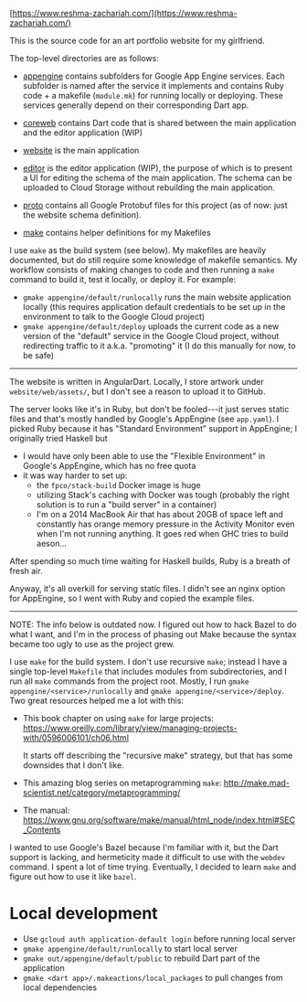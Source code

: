 [https://www.reshma-zachariah.com/](https://www.reshma-zachariah.com/)

This is the source code for an art portfolio website for my
girlfriend.

The top-level directories are as follows:

- [appengine](appengine) contains subfolders for Google App Engine
  services. Each subfolder is named after the service it implements
  and contains Ruby code + a makefile (`module.mk`) for running
  locally or deploying. These services generally depend on their
  corresponding Dart app.

- [coreweb](coreweb) contains Dart code that is shared between the
  main application and the editor application (WIP)

- [website](website) is the main application

- [editor](editor) is the editor application (WIP), the purpose of
  which is to present a UI for editing the schema of the main
  application. The schema can be uploaded to Cloud Storage without
  rebuilding the main application.

- [proto](proto) contains all Google Protobuf files for this project
  (as of now: just the website schema definition).

- [make](make) contains helper definitions for my Makefiles

I use `make` as the build system (see below). My makefiles are heavily
documented, but do still require some knowledge of makefile semantics.
My workflow consists of making changes to code and then running a
`make` command to build it, test it locally, or deploy it. For
example:

- `gmake appengine/default/runlocally` runs the main website
  application locally (this requires application default credentials
  to be set up in the environment to talk to the Google Cloud project)
- `gmake appengine/default/deploy` uploads the current code as a new
  version of the "default" service in the Google Cloud project,
  without redirecting traffic to it a.k.a. "promoting" it (I do this
  manually for now, to be safe)

---

The website is written in AngularDart. Locally, I store artwork under
`website/web/assets/`, but I don't see a reason to upload it to
GitHub.

The server looks like it's in Ruby, but don't be fooled---it just
serves static files and that's mostly handled by Google's AppEngine
(see `app.yaml`). I picked Ruby because it has "Standard Environment"
support in AppEngine; I originally tried Haskell but

* I would have only been able to use the "Flexible Environment" in
  Google's AppEngine, which has no free quota
* it was way harder to set up:
  * the `fpco/stack-build` Docker image is huge
  * utilizing Stack's caching with Docker was tough (probably the
    right solution is to run a "build server" in a container)
  * I'm on a 2014 MacBook Air that has about 20GB of space left and
    constantly has orange memory pressure in the Activity Monitor even
    when I'm not running anything. It goes red when GHC tries to build
    aeson...

After spending so much time waiting for Haskell builds, Ruby is a
breath of fresh air.

Anyway, it's all overkill for serving static files. I didn't see an
nginx option for AppEngine, so I went with Ruby and copied the example
files.

---

NOTE: The info below is outdated now. I figured out how to hack Bazel
to do what I want, and I'm in the process of phasing out Make because
the syntax became too ugly to use as the project grew.

I use `make` for the build system. I don't use recursive `make`;
instead I have a single top-level `Makefile` that includes modules
from subdirectories, and I run all `make` commands from the project
root. Mostly, I run `gmake appengine/<service>/runlocally` and `gmake
appengine/<service>/deploy`. Two great resources helped me a lot with
this:

* This book chapter on using `make` for large projects:
  https://www.oreilly.com/library/view/managing-projects-with/0596006101/ch06.html
  
  It starts off describing the "recursive make" strategy, but that has
  some downsides that I don't like.
  
* This amazing blog series on metaprogramming `make`:
  http://make.mad-scientist.net/category/metaprogramming/

* The manual:
  https://www.gnu.org/software/make/manual/html_node/index.html#SEC_Contents
  
I wanted to use Google's Bazel because I'm familiar with it, but the
Dart support is lacking, and hermeticity made it difficult to use with
the `webdev` command. I spent a lot of time trying. Eventually, I
decided to learn `make` and figure out how to use it like `bazel`.

# Local development

- Use `gcloud auth application-default login` before running local
  server
- `gmake appengine/default/runlocally` to start local server
- `gmake out/appengine/default/public` to rebuild Dart part of the
  application
- `gmake <dart app>/.makeactions/local_packages` to pull changes from
  local dependencies
